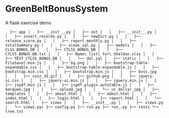 # GreenBeltBonusSystem

A flask exercise demo

`
.
├── app
│   ├── __init__.py
│   ├── ext
│   │   ├── __init__.py
│   │   ├── insert_records.py
│   │   ├── newDict.py
│   │   ├── release_score.py
│   │   ├── report_monthly.py
│   │   ├── totalSummary.py
│   │   ├── views_sql.py
│   ├── models
│   │   ├── CLSS_BONUS_DB
│   │   ├── CTLSS_BONUS_DB
│   │   ├── CTLSS_BONUS_DB.txt
│   │   ├── Name\ list\ for\ Sheldon.xlsx
│   │   ├── TEST_CTLSS_BONUS_DB
│   │   └── ddl.sql
│   ├── static
│   │   ├── FileSaver.min.js
│   │   ├── bg.png
│   │   ├── bootstrap-table-expandable.css
│   │   ├── bootstrap-table-expandable.js
│   │   ├── bootstrap.min.css
│   │   ├── bootstrap.min.js
│   │   ├── boss.jpg
│   │   ├── coin_3d.gif
│   │   ├── github.png
│   │   ├── jquery-ui.css
│   │   ├── jquery-ui.min.js
│   │   ├── jquery.min.js
│   │   ├── jspdf.min.js
│   │   ├── jspdf.plugin.autotable.js
│   │   ├── marquee.jpg
│   │   ├── upload.jpg
│   │   └── us_dollar.jpg
│   ├── templates
│   │   ├── about.html
│   │   ├── admin.html
│   │   ├── index.html
│   │   ├── login.html
│   │   ├── report.html
│   │   └── search.html
│   ├── views
│   │   ├── __init__.py
│   │   ├── views.py
│   └── views.pyc
├── config.py
├── run.py
├── run_.py
├── tests
└── tree.txt
`

